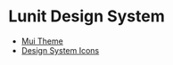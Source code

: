 # Lunit Design System

- [Mui Theme](packages/mui-theme/)
- [Design System Icons](packages/design-system-icons/)

